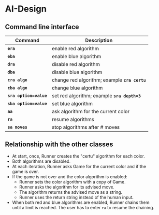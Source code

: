 #  AI-Design

## Command line interface

| Command                | Description                                   |
| ---------------------- | --------------------------------------------- |
| **`era`**              | enable red algorithm                          |
| **`eba`**              | enable blue algorithm                         |
| **`dra`**              | disable red algorithm                         |
| **`dba`**              | disable blue algorithm                        |
| **`cra algo`**         | change red algorithm; example **`cra certu`** |
| **`cba algo`**         | change blue algorithm                         |
| **`sra option=value`** | set red algorithm; example **`sra depth=3`**  |
| **`sba option=value`** | set blue algorithm                            |
| **`aa`**               | ask algorithm for the current color           |
| **`ra`**               | resume algorithms                             |
| **`sa moves`**         | stop algorithms after # moves                 |

## Relationship with the other classes

* At start, once, Runner creates the "certu" algorithm for each color.
* Both algorithms are disabled.
* At each iteration, Runner asks Game for the current color and if the game is over.
* If the game is not over and the color algorithm is enabled:
  * Runner sets the color algorithm with a copy of Game.
  * Runner asks the algorithm for its advised move.
  * The algorithm returns the  advised move as a string.
  * Runner uses the return string instead of the human input.
* When both red and blue algorithms are enabled, Runner chains them until
  a limit is reached. The user has to enter `ra` to resume the chaining.